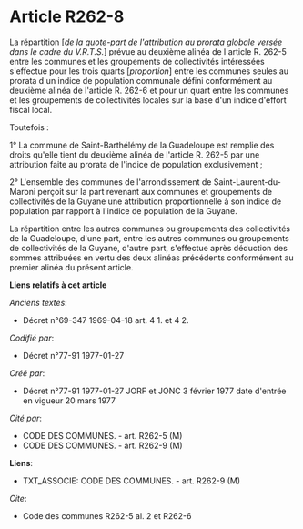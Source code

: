 # Article R262-8

La répartition [*de la quote-part de l'attribution au prorata globale versée dans le cadre du V.R.T.S.*] prévue au deuxième
alinéa de l'article R. 262-5 entre les communes et les groupements de collectivités intéressées s'effectue pour les trois
quarts [*proportion*] entre les communes seules au prorata d'un indice de population communale défini conformément au
deuxième alinéa de l'article R. 262-6 et pour un quart entre les communes et les groupements de collectivités locales sur la
base d'un indice d'effort fiscal local. 

Toutefois :

1° La commune de Saint-Barthélémy de la Guadeloupe est remplie des droits qu'elle tient du deuxième alinéa de l'article R.
262-5 par une attribution faite au prorata de l'indice de population exclusivement ; 

2° L'ensemble des communes de l'arrondissement de Saint-Laurent-du-Maroni perçoit sur la part revenant aux communes et
groupements de collectivités de la Guyane une attribution proportionnelle à son indice de population par rapport à l'indice
de population de la Guyane. 

La répartition entre les autres communes ou groupements des collectivités de la Guadeloupe, d'une part, entre les autres
communes ou groupements de collectivités de la Guyane, d'autre part, s'effectue après déduction des sommes attribuées en
vertu des deux alinéas précédents conformément au premier alinéa du présent article.

**Liens relatifs à cet article**

_Anciens textes_:

  - Décret n°69-347 1969-04-18 art. 4 1. et 4 2.

_Codifié par_:

  - Décret n°77-91 1977-01-27

_Créé par_:

  - Décret n°77-91 1977-01-27 JORF et JONC 3 février 1977 date d'entrée en vigueur 20 mars 1977

_Cité par_:

  - CODE DES COMMUNES. - art. R262-5 (M)
  - CODE DES COMMUNES. - art. R262-9 (M)

**Liens**:

  - TXT_ASSOCIE: CODE DES COMMUNES. - art. R262-9 (M)

_Cite_:

  - Code des communes R262-5 al. 2 et R262-6
